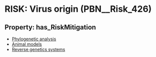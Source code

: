 # RISK: __Virus origin__ (PBN__Risk_426)

## Property: has_RiskMitigation

* [Phylogenetic analysis](PBN__RiskMitigation_590)
* [Animal models](PBN__RiskMitigation_591)
* [Reverse genetics systems](PBN__RiskMitigation_592)

